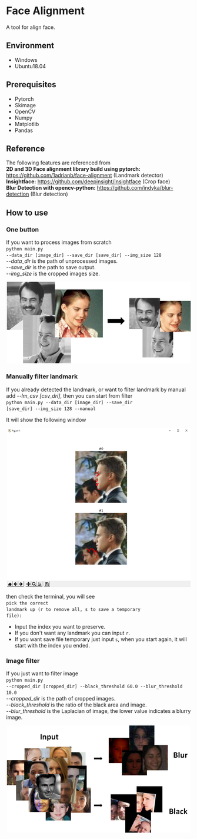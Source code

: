 # Face Alignment
A tool for align face.

## Environment
* Windows
* Ubuntu18.04

## Prerequisites
* Pytorch
* Skimage
* OpenCV
* Numpy
* Matplotlib
* Pandas

## Reference
The following features are referenced from<br />
**2D and 3D Face alignment library build using pytorch:** https://github.com/1adrianb/face-alignment (Landmark detector)<br />
**Insightface:** https://github.com/deepinsight/insightface (Crop face)<br />
**Blur Detection with opencv-python:** https://github.com/indyka/blur-detection (Blur detection)<br />

## How to use
### One button
If you want to process images from scratch<br />
<code>python main.py --data_dir [image_dir] --save_dir [save_dir] --img_size 128</code><br />
*--data_dir* is the path of unprocessed images.<br />
*--save_dir* is the path to save output.<br />
*--img_size* is the cropped images size.<br />

<p align="center">
<img src="/fig/sample.png" alt="crop_sample" width="500"/>
</p>

### Manually filter landmark
If you already detected the landmark, or want to fliter landmark by manual<br />
add *--lm_csv [csv_dri]*, then you can start from filter<br />
<code>python main.py --data_dir [image_dir] --save_dir [save_dir] --img_size 128 --manual</code><br />

It will show the following window<br />

<p align="center">
<img src="/fig/filter_lm.png" alt="filter_lm" width="500"/>
</p>

then check the terminal, you will see<br />
<code>pick the correct landmark up (r to remove all, s to save a temporary file):</code><br />
- Input the index you want to preserve.<br />
- If you don't want any landmark you can input `r`. <br />
- If you want save file temporary just input `s`, when you start again, it will start with the index you ended.

### Image filter
If you just want to filter image<br />
<code>python main.py --cropped_dir [cropped_dir] --black_threshold 60.0 --blur_threshold 10.0</code><br />
*--cropped_dir* is the path of cropped images.<br />
*--black_threshold* is the ratio of the black area and image.<br />
*--blur_threshold* is the Laplacian of image, the lower value indicates a blurry image.<br />

<p align="center">
<img src="/fig/filter_img.png" alt="filter_img" width="500"/>
</p>

